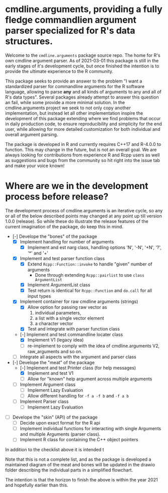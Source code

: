 # cmdline.arguments, providing a fully fledge commandlien argument parser specialized for R's data structures.
Welcome to the `cmdline.arguments` package source repo. The home for R's own cmdline argument parser. As of 2021-03-01 this package is still in the early stages of it's development cycle, but once finished the intention is to provide the ultimate experience to the R community.

This package seeks to provide an answer to the problem "I want a standardized parser for commandline arguments for the R software language, allowing to parse **any** and all kinds of arguments to any and all of R's data types". Several packages already attempt to answer this question an fail, while some provide a more minimal solution. In the cmdline.arguments project we seek to not only copy another implementation, but instead let all other implementation inspire the development of this package extending where we find problems that occur in daily production code, to ensure reproducibility and simplicity for the end user, while allowing for more detailed customization for both individual and overall argument parsing. 

The package is developed in R and currently requires C++17 and R-4.0.0 to function. This may change in the future, but is not an overall goal. We are always looking for contributions from experience R and Rcpp users as well as suggestions and bugs from the community so hit right into the issue tab and make your voice known!

# Where are we in the development process before release?
The development process of cmdline.arguments is an iterative cycle, so any or all of the below described points may changed at any point up till version 1.0.0 (release). So while these do illustrate the release features of the current imagination of the package, do keep this in mind.

- [-] Develope the "bones" of the package 
  - [x] Implement handling for number of arguments 
    - [x] Implement and est narg class, handling options 'N', '-N', '+N', '?', '*' and '+'
  - [x] Implement and test parser function class
    - [x] Extend `Rcpp::Function::invoke` to handle "given" number of arguments 
      - Done through extending `Rcpp::pairlist` to use `class ArgumentList`
    - [x] Implement ArgumentList class 
    - [x] Test return is identical for `Rcpp::Function` and `do.call` for all input types
  - [x] Implement container for raw cmdline arguments (strings)
    - [x] Allow option for passing raw vector as  
      1. individual parameters, 
      2. a list with a single vector element
      3. a character vector
    - [x] Test and integrate with parser function class
  - [-] Implement and test commandline locater class
    - [x] Implement V1 (legacy idea)
    - [ ] re-implement to comply with the idea of cmdline.arguments V2, raw_arguments and so on.
  - [ ] Integrate all aspects with the argument and parser class
- [-] Develope the "meat" of the package
  - [-] Implement and test Printer class (for help messages)
    - [x] Implement and test V1
    - [ ] Allow for "known" help argument across multiple arguments
  - [ ] Implement Argument class
    - [ ] Implement Lazy Evaluation
    - [ ] Allow different handling for `-f a -f b` and `-f a b`
  - [ ] Implement Parser class 
    - [ ] Implement Lazy Evaluation
- [ ] Develope the "skin" (API) of the package 
  - [ ] Decide upon exact format for the R api
  - [ ] Implement individual functions for interacting with single Arguments and multiple Arguments (parser class).
  - [ ] Implement R class for containing the C++ object pointers 

In addition to the checklist above it is intended t

Note that this is not a complete list, and as the package is developed a maintained diagram of the meat and bones will be updated in the drawio folder describing the individual parts in a simplified flowchart.

The intention is that the horizon to finish the above is within the year 2021 and hopefully earlier than this.

<!--
Welcome to the `cmdline.arguments` package. This package seeks to provide a fully implemented parser for commandline arguments, based on a fork of the [`argparser`][1] package version 0.6 (Thanks djhshih for his package). While several packages such as 
1. [`argparser`][1]
1. [`argparse´][2]
1. [`docopt`][3]
1. [`getopt`][4]
1. [`GetoptLong`][5]
1. [`littler`][6]
1. [`optigrab`][7]
1. [`optparse`][8]
provide various interfaces to parsing command line argument these all are limiting in their customization. The [`argparser`][1] package currently seems to provide the most customizable interface, it has various issues when it comes to [custom arguments][9], [handling of multiple arguments][10] and provides only a very restrictive interface for custom arguments compared to the [`argparse`][11] module in [`python`][12]. In addition both [`argparse`][2] and [`argparser`][1] are very slow as one relies on [`reticulate`][13] and the other relies on the [`S4`][14] interface to [`as`][15].  
This package is a project to, in time, alleviate all of these problems, while providing a more general interface which allows the user to specify argument transformations in a similar manner to the [`argparse`][11] python module.

# Installation
To install this package one must currently use the `devtools::install_github` interface as 
```R
library(devtools)
install_github('bijaelo/cmdline.arguments')
```
In the future when the package is ready, it will be available on cran and we will be able to use  `install.packages('cmdline.arguments')` to install the package.

# Quick-start instructions
Using `cmdline.arguments` is very similar to the [`argparser`][1] package. As such we can simply do the following
```R
library(dplyr)
library(cmdline.arguments)
p <- parser(help = 'This is my first parser') %>%
  add_arguments('-f', '--foo', help = 'Some arguments', nargs = '?', type = 'integer', default = c(3, 4, 5))
args <- parse_args(p)
```
One difference from the [`argparser`](1) package is that `cmdline.arguments` is based on  [`R6`](https://cran.r-project.org/package=R6) objects. As such for users who prefer a more pythonic interface can use the `$` operator
```R
p2 <- parser(help = 'This is my first parser')
p2$add_arguments('-f', '--foo', help = 'Some arguments', nargs = '?', type = 'integer', default = c(3, 4, 5))
```
# cmdline.arguments vs argparser
One very sensible question comes why one would ever use this package over the 8 options listed above. Now I will not go over the details of every package, but will make a few examples here, illustrating the differences between this package and the [`argparser`][1] package. This will also describe many of the problems that occur when using the other packages.
## Custom argument types.
When it comes to creating creating custom inputs, the package author seem to suggest parsing the arguments as one of the known method, and post-handling arguments using functions. For example if a script has an non-negative integer argument, the suggested method is to do something like
```R
ap <- argparser::arg_parser(help = 'my parser') %>%
  add_argument('-f', '--foo', type = 'integer', help = 'non-negative integer')
args <- parse_arguments(ap)
if(!is.integer(args$foo) || args$foo < 0)
  stop('foo cannot be negative')
```
This becomes tiresome if one has to do this across multiple arguments, some of which may have multiple arguments. In python we can simply define a function or class, which takes care of error conversion and error handling.
```python
def pos_int(x):
  x = float(x)
  if(x < 0 or x - int(x) > 2**(-15))
    raise ValueError('x is not a positive integer!')
  return int(x)
import argparse
p = argparse.ArgumentParser(help = 'my parser')
p.add_argument('-f', '--foo', type = pos_int, help = 'non-negative integer')
args = p.parse_arguments()
```
Something similar is possible in [`argparser`][1] using `setAs`
```R
setClass('pos.integer')
as.pos.integer <- function(x){
  x <- as.numeric(x)
  if(x < 0 || x - as.integer(x) > 2 * .Machine$double.eps)
    stop('x is not a positive inteer!')
  x
}
setAs('ANY', 'pos.integer', as.pos.integer)
```
but while this method seemingly provides a complete method, it requires users to have a more in-depth knowledge of the R class system, and as [this issue][9] illustrates the underlying code in the [`argparser`][1] package is lacking in handling of this type of function. Now in `cmdline.arguments` we have the 3 options for the `type` argument
1. As in [`argparser`][1] we can use a single string specifying a function or `as` method
1. A function similar to [`argparse`][11] in python
1. A [`R6`][16] object, that should be returned after passing the argument as the first argument in `class$new`.
Each of these methods are carefully tested, and bugs are 

## Default arguments and multiple input arguments.
In both [`argparse`][11] in python and [`argparser`][1] it is easy to specify multiple arguments using the `nargs` argument in `add_arguments`. But while [`argparse`][11] in python consistently handles this, the R equivalent is filled with errors and even the `type` argument can end up being used for the wrong `inputs` as illustrated in [this issue][10] on their bitbucket page. The error comes in the underlying code which is build using long functions which become hard to manage and debug. In `cmdline.arguments` we opt to split code into multiple objects that each are self-contained. As such if we look at the structure of `arg_parser` and the arguments within, one notices that
1. `arg_parser` is an [`R6`][16] object, meaning it is an environment, containing functions/fields 
   1. `add_argument` used to add arguments
   1. `remove_argument` used to remove arguments
   1. `parse_arguments` used to parse commandline arguments.
   1. `arguments` used to extract a list of arguments added by `add_arguments`.
1. Each argument within `arguments` is itself an `R6` object, which contains fields
   1. `name`: the name of the argument
   1. `short_name`: the short name of the argument
   1. `dest`: the destination of the output list
   1. `parser`: the function, class or method used to parse the input argument from commandline.
   1. `arg`: If `parse_argument` has been called the parsed argument, otherwise the raw argument found from `commandArgs`. 
   1. `narg`: Similar to `nargs` in `add_argument`.
   1. `help` 
1. The `help` object within each `argument` is a simple method used to build the help message for each specific argument. By default this object builds a message similar to 

## Customization of --help and messages.
Using [`argparse`][11] and [`argparser`][1] it is incridible difficult to customize how the help message is printed. I at least know of no simple method in Python and only digging deep into the `arg_parser` object itself. While few find a need to deviate from this behaviour, some may prefer more customizability or to alter how the message is build entirely.  
In `cmdline.arguments` the underlying printing methods is based on an [`R6`][16] object which contains two methods 
* `CreateMessage`: A function which takes a single vector argument of the form, `c(short_name, name, ...)` where `...` are any number of strings to be printed and stores the result in the `message` field of the object.
* `print`: A function called by the `print.help` function, which prints `message`, possible doing some pre-formatting before outputting it to console.

When building the `parser` object by default `getOption("cmdline.argparse.helpfun")` is used to create the help message, which creates a single line of input. Overwriting this option will overwrite how all input ( including '--help' ). Overwriting the `print.argument` and `print.parser` functions will let one further customize how these arguments are formatted and combined further.
-->
